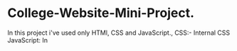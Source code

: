 # College-Website-Mini-Project.
In this project i've used only HTMl, CSS and JavaScript.,
CSS:- Internal CSS
JavaScript: In <script> tag 
After i made this static website i also deployed iton cloud using AWS s3.

I also used many effects like hovering, falling Snowflakes and all.
Hope so you may like it.

